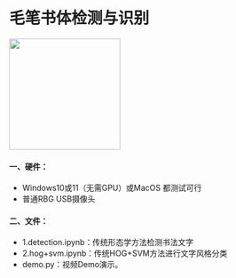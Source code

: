 # 毛笔书体检测与识别

<img src="https://enpei-md.oss-cn-hangzhou.aliyuncs.com/imgIMG_63991.jpeg?x-oss-process=style/wp" style="width:200px;" />

#### 一、硬件：

* Windows10或11（无需GPU）或MacOS 都测试可行
* 普通RBG USB摄像头

#### 二、文件：

* 1.detection.ipynb：传统形态学方法检测书法文字
* 2.hog+svm.ipynb：传统HOG+SVM方法进行文字风格分类
* demo.py：视频Demo演示。
